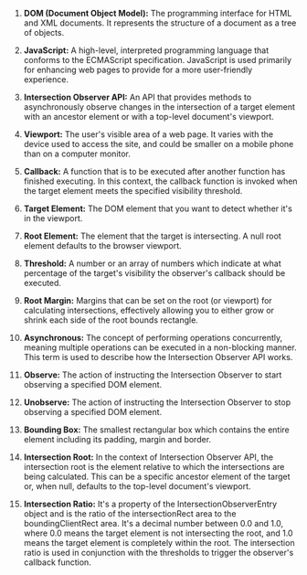 1. **DOM (Document Object Model):** The programming interface for HTML and XML documents. It represents the structure of a document as a tree of objects.

2. **JavaScript:** A high-level, interpreted programming language that conforms to the ECMAScript specification. JavaScript is used primarily for enhancing web pages to provide for a more user-friendly experience.

3. **Intersection Observer API:** An API that provides methods to asynchronously observe changes in the intersection of a target element with an ancestor element or with a top-level document's viewport.

4. **Viewport:** The user's visible area of a web page. It varies with the device used to access the site, and could be smaller on a mobile phone than on a computer monitor.

5. **Callback:** A function that is to be executed after another function has finished executing. In this context, the callback function is invoked when the target element meets the specified visibility threshold.

6. **Target Element:** The DOM element that you want to detect whether it's in the viewport.

7. **Root Element:** The element that the target is intersecting. A null root element defaults to the browser viewport.

8. **Threshold:** A number or an array of numbers which indicate at what percentage of the target's visibility the observer's callback should be executed.

9. **Root Margin:** Margins that can be set on the root (or viewport) for calculating intersections, effectively allowing you to either grow or shrink each side of the root bounds rectangle. 

10. **Asynchronous:** The concept of performing operations concurrently, meaning multiple operations can be executed in a non-blocking manner. This term is used to describe how the Intersection Observer API works.

11. **Observe:** The action of instructing the Intersection Observer to start observing a specified DOM element.

12. **Unobserve:** The action of instructing the Intersection Observer to stop observing a specified DOM element.

13. **Bounding Box:** The smallest rectangular box which contains the entire element including its padding, margin and border.

14. **Intersection Root:** In the context of Intersection Observer API, the intersection root is the element relative to which the intersections are being calculated. This can be a specific ancestor element of the target or, when null, defaults to the top-level document's viewport.

15. **Intersection Ratio:** It's a property of the IntersectionObserverEntry object and is the ratio of the intersectionRect area to the boundingClientRect area. It's a decimal number between 0.0 and 1.0, where 0.0 means the target element is not intersecting the root, and 1.0 means the target element is completely within the root. The intersection ratio is used in conjunction with the thresholds to trigger the observer's callback function.
